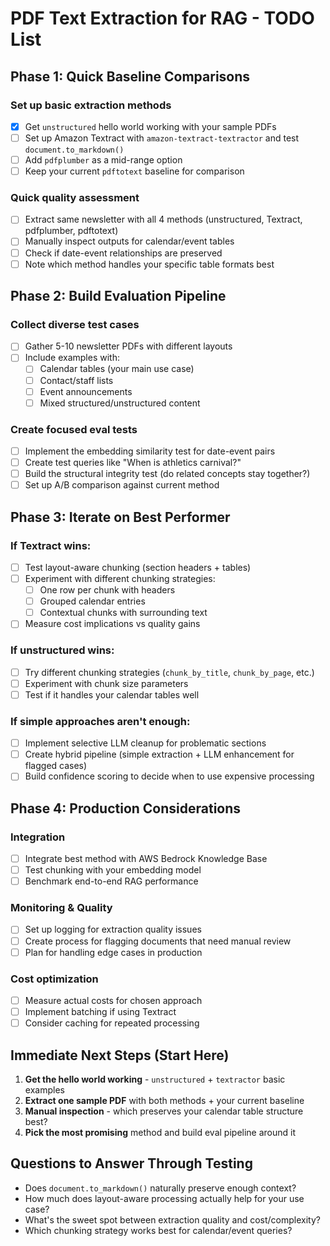 # PDF Text Extraction for RAG - TODO List

## Phase 1: Quick Baseline Comparisons

### Set up basic extraction methods
- [x] Get `unstructured` hello world working with your sample PDFs
- [ ] Set up Amazon Textract with `amazon-textract-textractor` and test `document.to_markdown()` 
- [ ] Add `pdfplumber` as a mid-range option
- [ ] Keep your current `pdftotext` baseline for comparison

### Quick quality assessment
- [ ] Extract same newsletter with all 4 methods (unstructured, Textract, pdfplumber, pdftotext)
- [ ] Manually inspect outputs for calendar/event tables
- [ ] Check if date-event relationships are preserved
- [ ] Note which method handles your specific table formats best

## Phase 2: Build Evaluation Pipeline

### Collect diverse test cases
- [ ] Gather 5-10 newsletter PDFs with different layouts
- [ ] Include examples with:
  - [ ] Calendar tables (your main use case)
  - [ ] Contact/staff lists  
  - [ ] Event announcements
  - [ ] Mixed structured/unstructured content

### Create focused eval tests
- [ ] Implement the embedding similarity test for date-event pairs
- [ ] Create test queries like "When is athletics carnival?" 
- [ ] Build the structural integrity test (do related concepts stay together?)
- [ ] Set up A/B comparison against current method

## Phase 3: Iterate on Best Performer

### If Textract wins:
- [ ] Test layout-aware chunking (section headers + tables)
- [ ] Experiment with different chunking strategies:
  - [ ] One row per chunk with headers
  - [ ] Grouped calendar entries
  - [ ] Contextual chunks with surrounding text
- [ ] Measure cost implications vs quality gains

### If unstructured wins:
- [ ] Try different chunking strategies (`chunk_by_title`, `chunk_by_page`, etc.)
- [ ] Experiment with chunk size parameters
- [ ] Test if it handles your calendar tables well

### If simple approaches aren't enough:
- [ ] Implement selective LLM cleanup for problematic sections
- [ ] Create hybrid pipeline (simple extraction + LLM enhancement for flagged cases)
- [ ] Build confidence scoring to decide when to use expensive processing

## Phase 4: Production Considerations

### Integration
- [ ] Integrate best method with AWS Bedrock Knowledge Base
- [ ] Test chunking with your embedding model
- [ ] Benchmark end-to-end RAG performance

### Monitoring & Quality
- [ ] Set up logging for extraction quality issues
- [ ] Create process for flagging documents that need manual review
- [ ] Plan for handling edge cases in production

### Cost optimization
- [ ] Measure actual costs for chosen approach
- [ ] Implement batching if using Textract
- [ ] Consider caching for repeated processing

## Immediate Next Steps (Start Here)

1. **Get the hello world working** - `unstructured` + `textractor` basic examples
2. **Extract one sample PDF** with both methods + your current baseline  
3. **Manual inspection** - which preserves your calendar table structure best?
4. **Pick the most promising** method and build eval pipeline around it

## Questions to Answer Through Testing

- Does `document.to_markdown()` naturally preserve enough context?
- How much does layout-aware processing actually help for your use case?
- What's the sweet spot between extraction quality and cost/complexity?
- Which chunking strategy works best for calendar/event queries?